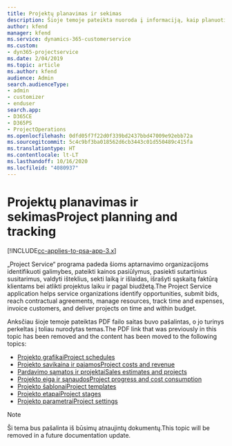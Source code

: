 ```yaml
---
title: Projektų planavimas ir sekimas
description: Šioje temoje pateikta nuoroda į informaciją, kaip planuoti ir sekti, naudojantis „Project Service Automation“.
author: kfend
manager: kfend
ms.service: dynamics-365-customerservice
ms.custom:
- dyn365-projectservice
ms.date: 2/04/2019
ms.topic: article
ms.author: kfend
audience: Admin
search.audienceType:
- admin
- customizer
- enduser
search.app:
- D365CE
- D365PS
- ProjectOperations
ms.openlocfilehash: 0dfd05f7f22d0f339bd2437bbd47009e92ebb72a
ms.sourcegitcommit: 5c4c9bf3ba018562d6cb3443c01d550489c415fa
ms.translationtype: HT
ms.contentlocale: lt-LT
ms.lasthandoff: 10/16/2020
ms.locfileid: "4080937"
---
```

# <a name="project-planning-and-tracking"></a><span data-ttu-id="0362c-103">Projektų planavimas ir sekimas</span><span class="sxs-lookup"><span data-stu-id="0362c-103">Project planning and tracking</span></span>

[!INCLUDE[cc-applies-to-psa-app-3.x](../../includes/cc-applies-to-psa-app-3x.md)]

<span data-ttu-id="0362c-104">„Project Service“ programa padeda šioms aptarnavimo organizacijoms identifikuoti galimybes, pateikti kainos pasiūlymus, pasiekti sutartinius susitarimus, valdyti išteklius, sekti laiką ir išlaidas, išrašyti sąskaitą faktūrą klientams bei atlikti projektus laiku ir pagal biudžetą.</span><span class="sxs-lookup"><span data-stu-id="0362c-104">The Project Service application helps service organizations identify opportunities, submit bids, reach contractual agreements, manage resources, track time and expenses, invoice customers, and deliver projects on time and within budget.</span></span> 

<span data-ttu-id="0362c-105">Anksčiau šioje temoje pateiktas PDF failo saitas buvo pašalintas, o jo turinys perkeltas į toliau nurodytas temas.</span><span class="sxs-lookup"><span data-stu-id="0362c-105">The PDF link that was previously in this topic has been removed and the content has been moved to the following topics:</span></span>

- [<span data-ttu-id="0362c-106">Projekto grafikai</span><span class="sxs-lookup"><span data-stu-id="0362c-106">Project schedules</span></span>](../project-creating.md)
- [<span data-ttu-id="0362c-107">Projekto savikaina ir pajamos</span><span class="sxs-lookup"><span data-stu-id="0362c-107">Project costs and revenue</span></span>](../project-estimating.md)
- [<span data-ttu-id="0362c-108">Pardavimo sąmatos ir projektai</span><span class="sxs-lookup"><span data-stu-id="0362c-108">Sales estimates and projects</span></span>](../project-leveraging.md)
- [<span data-ttu-id="0362c-109">Projekto eiga ir sąnaudos</span><span class="sxs-lookup"><span data-stu-id="0362c-109">Project progress and cost consumption</span></span>](../project-tracking.md)
- [<span data-ttu-id="0362c-110">Projekto šablonai</span><span class="sxs-lookup"><span data-stu-id="0362c-110">Project templates</span></span>](../project-templates.md)
- [<span data-ttu-id="0362c-111">Projekto etapai</span><span class="sxs-lookup"><span data-stu-id="0362c-111">Project stages</span></span>](../project-stages.md)
- [<span data-ttu-id="0362c-112">Projekto parametrai</span><span class="sxs-lookup"><span data-stu-id="0362c-112">Project settings</span></span>](../project-settings.md)

> [!NOTE]
> <span data-ttu-id="0362c-113">Ši tema bus pašalinta iš būsimų atnaujintų dokumentų.</span><span class="sxs-lookup"><span data-stu-id="0362c-113">This topic will be removed in a future documentation update.</span></span> 

